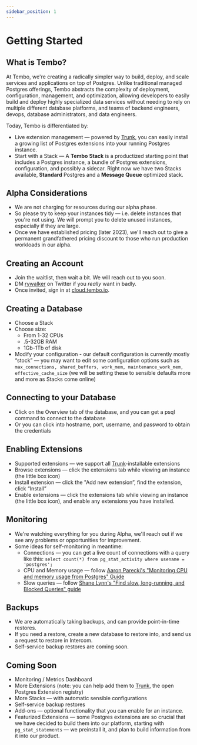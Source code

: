 ```yaml
---
sidebar_position: 1
---
```


# Getting Started

## What is Tembo?

At Tembo, we're creating a radically simpler way to build, deploy, and scale services and applications on top of Postgres. Unlike traditional managed Postgres offerings, Tembo abstracts the complexity of deployment, configuration, management, and optimization, allowing developers to easily build and deploy highly specialized data services without needing to rely on multiple different database platforms, and teams of backend engineers, devops, database administrators, and data engineers.

Today, Tembo is differentiated by: 

- Live extension management — powered by [Trunk](https://www.pgtrunk.io), you can easily install a growing list of Postgres extensions into your running Postgres instance.
- Start with a Stack — A **Tembo** **Stack** is a productized starting point that includes a Postgres instance, a bundle of Postgres extensions, configuration, and possibly a sidecar. Right now we have two Stacks available, **Standard** Postgres and a **Message Queue** optimized stack.

## Alpha Considerations

- We are not charging for resources during our alpha phase.
- So please try to keep your instances tidy — i.e. delete instances that you're not using. 
We will prompt you to delete unused instances, especially if they are large.
- Once we have established pricing (later 2023), we'll reach out to give a permanent grandfathered pricing discount to those who run production workloads in our alpha.

## Creating an Account

- Join the waitlist, then wait a bit. We will reach out to you soon.
- DM [rywalker](https://twitter.com/rywalker) on Twitter if you *really* want in badly.
- Once invited, sign in at [cloud.tembo.io](http://cloud.tembo.io/).

## Creating a Database

- Choose a Stack
- Choose size:
    - From 1-32 CPUs
    - .5-32GB RAM
    - 1Gb-1Tb of disk
- Modify your configuration - our default configuration is currently mostly “stock” — you may want to edit some configuration options such as `max_connections, shared_buffers, work_mem, maintenance_work_mem, effective_cache_size` (we will be setting these to sensible defaults more and more as Stacks come online)

## Connecting to your Database

- Click on the Overview tab of the database, and you can get a psql command to connect to the database
- Or you can click into hostname, port, username, and password to obtain the credentials

## Enabling Extensions

- Supported extensions — we support all [Trunk](https://www.pgtrunk.io)-installable extensions
- Browse extensions — click the extensions tab while viewing an instance (the little box icon)
- Install extension — click the "Add new extension”, find the extension, click “Install”
- Enable extensions — click the extensions tab while viewing an instance (the little box icon), and enable any extensions you have installed.

## Monitoring

- We're watching everything for you during Alpha, we'll reach out if we see any problems or opportunities for improvement.
- Some ideas for self-monitoring in meantime:
    - Connections — you can get a live count of connections with a query like this:
    `select count(*) from pg_stat_activity where usename = 'postgres';`
    - CPU and Memory usage — follow [Aaron Parecki's "Monitoring CPU and memory usage from Postgres" Guide](https://aaronparecki.com/2015/02/19/8/monitoring-cpu-memory-usage-from-postgres)
    - Slow queries — follow [Shane Lynn's "Find slow, long-running, and Blocked Queries" guide](https://www.shanelynn.ie/postgresql-find-slow-long-running-and-blocked-queries/)

## Backups

- We are automatically taking backups, and can provide point-in-time restores.
- If you need a restore, create a new database to restore into, and send us a request to restore in Intercom.
- Self-service backup restores are coming soon.

## Coming Soon

- Monitoring / Metrics Dashboard
- More Extensions 
(note: you can help add them to [Trunk](https://www.pgtrunk.io), the open Postgres Extension registry)
- More Stacks — with automatic sensible configurations
- Self-service backup restores
- Add-ons — optional functionality that you can enable for an instance.
- Featurized Extensions — some Postgres extensions are so crucial that we have decided to build them into our platform, starting with `pg_stat_statements` — we preinstall it, and plan to build information from it into our product.